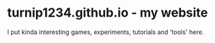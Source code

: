 # turnip1234.github.io - my website
I put kinda interesting games, experiments, tutorials and 'tools' here.
